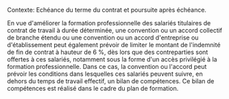 Contexte: Echéance du terme du contrat et poursuite après échéance.

En vue d'améliorer la formation professionnelle des salariés titulaires de contrat de travail à durée déterminée, une convention ou un accord collectif de branche étendu ou une convention ou un accord d'entreprise ou d'établissement peut également prévoir de limiter le montant de l'indemnité de fin de contrat à hauteur de 6 %, dès lors que des contreparties sont offertes à ces salariés, notamment sous la forme d'un accès privilégié à la formation professionnelle. Dans ce cas, la convention ou l'accord peut prévoir les conditions dans lesquelles ces salariés peuvent suivre, en dehors du temps de travail effectif, un bilan de compétences. Ce bilan de compétences est réalisé dans le cadre du plan de formation.